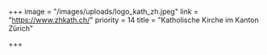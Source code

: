 +++
image = "/images/uploads/logo_kath_zh.jpeg"
link = "https://www.zhkath.ch/"
priority = 14
title = "Katholische Kirche im Kanton Zürich"

+++
